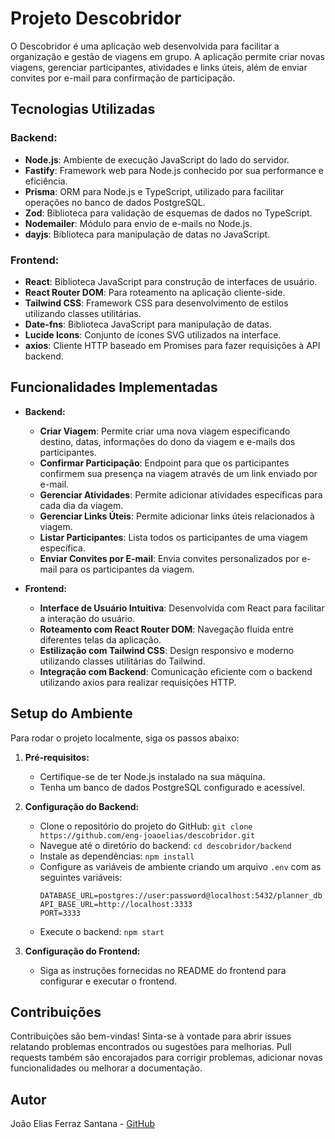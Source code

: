 # Projeto Descobridor

O Descobridor é uma aplicação web desenvolvida para facilitar a organização e gestão de viagens em grupo. A aplicação permite criar novas viagens, gerenciar participantes, atividades e links úteis, além de enviar convites por e-mail para confirmação de participação.

## Tecnologias Utilizadas

### Backend:

- **Node.js**: Ambiente de execução JavaScript do lado do servidor.
- **Fastify**: Framework web para Node.js conhecido por sua performance e eficiência.
- **Prisma**: ORM para Node.js e TypeScript, utilizado para facilitar operações no banco de dados PostgreSQL.
- **Zod**: Biblioteca para validação de esquemas de dados no TypeScript.
- **Nodemailer**: Módulo para envio de e-mails no Node.js.
- **dayjs**: Biblioteca para manipulação de datas no JavaScript.

### Frontend:

- **React**: Biblioteca JavaScript para construção de interfaces de usuário.
- **React Router DOM**: Para roteamento na aplicação cliente-side.
- **Tailwind CSS**: Framework CSS para desenvolvimento de estilos utilizando classes utilitárias.
- **Date-fns**: Biblioteca JavaScript para manipulação de datas.
- **Lucide Icons**: Conjunto de ícones SVG utilizados na interface.
- **axios**: Cliente HTTP baseado em Promises para fazer requisições à API backend.

## Funcionalidades Implementadas

- **Backend:**
  - **Criar Viagem**: Permite criar uma nova viagem especificando destino, datas, informações do dono da viagem e e-mails dos participantes.
  - **Confirmar Participação**: Endpoint para que os participantes confirmem sua presença na viagem através de um link enviado por e-mail.
  - **Gerenciar Atividades**: Permite adicionar atividades específicas para cada dia da viagem.
  - **Gerenciar Links Úteis**: Permite adicionar links úteis relacionados à viagem.
  - **Listar Participantes**: Lista todos os participantes de uma viagem específica.
  - **Enviar Convites por E-mail**: Envia convites personalizados por e-mail para os participantes da viagem.
  
- **Frontend:**
  - **Interface de Usuário Intuitiva**: Desenvolvida com React para facilitar a interação do usuário.
  - **Roteamento com React Router DOM**: Navegação fluida entre diferentes telas da aplicação.
  - **Estilização com Tailwind CSS**: Design responsivo e moderno utilizando classes utilitárias do Tailwind.
  - **Integração com Backend**: Comunicação eficiente com o backend utilizando axios para realizar requisições HTTP.

## Setup do Ambiente

Para rodar o projeto localmente, siga os passos abaixo:

1. **Pré-requisitos:**
   - Certifique-se de ter Node.js instalado na sua máquina.
   - Tenha um banco de dados PostgreSQL configurado e acessível.

2. **Configuração do Backend:**
   - Clone o repositório do projeto do GitHub: `git clone https://github.com/eng-joaoelias/descobridor.git`
   - Navegue até o diretório do backend: `cd descobridor/backend`
   - Instale as dependências: `npm install`
   - Configure as variáveis de ambiente criando um arquivo `.env` com as seguintes variáveis:
     ```
     DATABASE_URL=postgres://user:password@localhost:5432/planner_db
     API_BASE_URL=http://localhost:3333
     PORT=3333
     ```
   - Execute o backend: `npm start`

3. **Configuração do Frontend:**
   - Siga as instruções fornecidas no README do frontend para configurar e executar o frontend.

## Contribuições

Contribuições são bem-vindas! Sinta-se à vontade para abrir issues relatando problemas encontrados ou sugestões para melhorias. Pull requests também são encorajados para corrigir problemas, adicionar novas funcionalidades ou melhorar a documentação.

## Autor

João Elias Ferraz Santana - [GitHub](https://github.com/eng-joaoelias)
